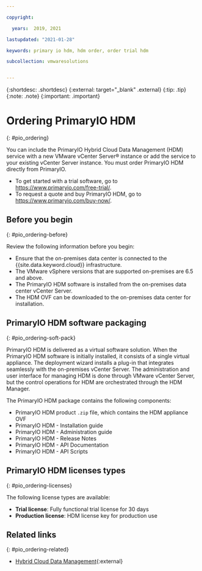 ```yaml
---

copyright:

  years:  2019, 2021

lastupdated: "2021-01-28"

keywords: primary io hdm, hdm order, order trial hdm

subcollection: vmwaresolutions


---
```


{:shortdesc: .shortdesc}
{:external: target="_blank" .external}
{:tip: .tip}
{:note: .note}
{:important: .important}


# Ordering PrimaryIO HDM
{: #pio_ordering}

You can include the PrimaryIO Hybrid Cloud Data Management (HDM) service with a new VMware vCenter Server® instance or add the service to your existing vCenter Server instance. You must order PrimaryIO HDM directly from PrimaryIO.

* To get started with a trial software, go to https://www.primaryio.com/free-trial/.
* To request a quote and buy PrimaryIO HDM, go to https://www.primaryio.com/buy-now/.

## Before you begin
{: #pio_ordering-before}

Review the following information before you begin:

* Ensure that the on-premises data center is connected to the {{site.data.keyword.cloud}} infrastructure.
* The VMware vSphere versions that are supported on-premises are 6.5 and above.
* The PrimaryIO HDM software is installed from the on-premises data center vCenter Server.
* The HDM OVF can be downloaded to the on-premises data center for installation.

## PrimaryIO HDM software packaging
{: #pio_ordering-soft-pack}

PrimaryIO HDM is delivered as a virtual software solution. When the PrimaryIO HDM software is initially installed, it consists of a single virtual appliance. The deployment wizard installs a plug-in that integrates seamlessly with the on-premises vCenter Server. The administration and user interface for managing HDM is done through VMware vCenter Server, but the control operations for HDM are orchestrated through the HDM Manager.

The PrimaryIO HDM package contains the following components:
* PrimaryIO HDM product `.zip` file, which contains the HDM appliance OVF
* PrimaryIO HDM - Installation guide
* PrimaryIO HDM - Administration guide
* PrimaryIO HDM - Release Notes
* PrimaryIO HDM - API Documentation
* PrimaryIO HDM - API Scripts

## PrimaryIO HDM licenses types
{: #pio_ordering-licenses}

The following license types are available:
- **Trial license**: Fully functional trial license for 30 days
- **Production license**: HDM license key for production use

## Related links
{: #pio_ordering-related}

* [Hybrid Cloud Data Management](https://www.primaryio.com/hybrid-cloud-data-mgmt/){:external}
